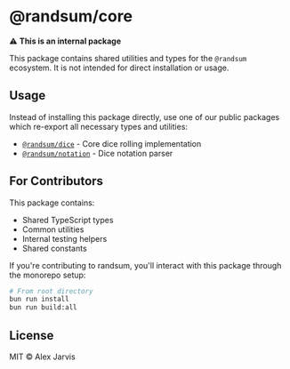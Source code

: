 # @randsum/core

⚠️ **This is an internal package**

This package contains shared utilities and types for the `@randsum` ecosystem. It is not intended for direct installation or usage.

## Usage

Instead of installing this package directly, use one of our public packages which re-export all necessary types and utilities:

- [`@randsum/dice`](https://www.npmjs.com/package/@randsum/dice) - Core dice rolling implementation
- [`@randsum/notation`](https://www.npmjs.com/package/@randsum/notation) - Dice notation parser

## For Contributors

This package contains:

- Shared TypeScript types
- Common utilities
- Internal testing helpers
- Shared constants

If you're contributing to randsum, you'll interact with this package through the monorepo setup:

```bash
# From root directory
bun run install
bun run build:all
```

## License

MIT © Alex Jarvis
